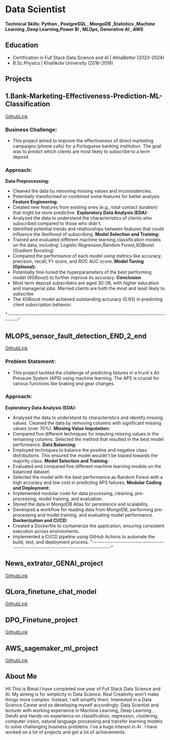 # Data Scientist

#### Technical Skills: Python , PostgreSQL , MongoDB ,Statistics ,Machine Learning ,Deep Learning,Power BI , MLOps, Generative AI  , AWS


## Education								       		
- Certification in Full Stack Data Science and AI 	| AlmaBetter  (2023-2024)	 			        		
- B.Sc.Physics | Khallikote University  (2016-2019)


## Projects

## 1.Bank-Marketing-Effectiveness-Prediction-ML-Classification
[GithubLink](https://github.com/bimal-bp/Bank-Marketing-Effectiveness-Prediction-ML-Classification)

### Business Challenge:
- This project aimed to improve the effectiveness of direct marketing campaigns (phone calls) for a Portuguese banking institution. The goal was to predict which clients are most likely to subscribe to a term deposit.

### Approach:

**Data Preprocessing:**
- Cleaned the data by removing missing values and inconsistencies.
- Potentially transformed or combined some features for better analysis.
**Feature Engineering:**
- Created new features from existing ones (e.g., total contact duration) that might be more predictive.
**Exploratory Data Analysis (EDA):**
- Analyzed the data to understand the characteristics of clients who subscribed compared to those who didn't.
- Identified potential trends and relationships between features that could influence the likelihood of subscribing.
**Model Selection and Training:**
- Trained and evaluated different machine learning classification models on the data, including:
Logistic Regression,Random Forest,XGBoost (Gradient Boosting)
- Compared the performance of each model using metrics like accuracy, precision, recall, F1-score, and ROC AUC score.
**Model Tuning (Optional):**
- Potentially fine-tuned the hyperparameters of the best performing model (XGBoost) to further improve its accuracy.
**Conclusion**
-  Most term deposit subscribers are aged 30-36, with higher education and managerial jobs. Married clients are both the most and least likely to subscribe 
- The XGBoost model achieved outstanding accuracy (0.93) in predicting client subscription behavior.

"-----------------------------------------------------------------------------------"

## MLOPS_sensor_fault_detection_END_2_end
[GithubLink](https://github.com/bimal-bp/MLOPS_sensor_fault_detection_END_2_end)

### Problem Statement:
- This project tackled the challenge of predicting failures in a truck's Air Pressure System (APS) using machine learning. The APS is crucial for various functions like braking and gear changes.

### Approach:

**Exploratory Data Analysis (EDA):**
- Analyzed the data to understand its characteristics and identify missing values.
Cleaned the data by removing columns with significant missing values (over 70%).
**Missing Value Imputation:**
- Compared five different techniques for imputing missing values in the remaining columns.
Selected the method that resulted in the best model performance.
**Data Balancing:**
- Employed techniques to balance the positive and negative class distributions.
This ensured the model wouldn't be biased towards the majority class.
**Model Selection and Training:**
- Evaluated and compared five different machine learning models on the balanced dataset.
- Selected the model with the best performance as Random Forest with a high accuracy and low cost  in predicting APS failures.
**Modular Coding and Deployment:**
- Implemented modular code for data processing, cleaning, pre-processing, model training, and evaluation.
- Stored the data in MongoDB Atlas for persistence and scalability.
- Developed a workflow for reading data from MongoDB, performing pre-processing and model training, and evaluating model performance.
**Dockerization and CI/CD:**
- Created a Dockerfile to containerize the application, ensuring consistent execution across environments.
- Implemented a CI/CD pipeline using GitHub Actions to automate the build, test, and deployment process.
"-----------------------------------------------------------------------------------"

## News_extrator_GENAI_project
[GithubLink](https://github.com/bimal-bp/News_extrator_GENAI_project)

## QLora_finetune_chat_model
[GithubLink](https://github.com/bimal-bp/QLora_finetune_chat_model)

## DPO_Finetune_project
[GithubLink](https://github.com/bimal-bp/DPO_Finetune_project)

## AWS_sagemaker_ml_project
[GithubLink](https://github.com/bimal-bp/AWS_sagemaker_ml_project)


## About Me

Hi! This is Bimal.I have completed one year of Full Stack Data Science and AI. My aiming is for simplicity in Data Science. Real Creativity won't make things more complex. Instead, I will simplify them, Interested in a Data Science Career and so developing myself accordingly. Data Scientist and lecturer with working experience in Machine Learning, Deep Learning , GenAI and Hands-on experience on classification, regression, clustering, computer vision, natural language processing and transfer learning models to solve challenging business problems. I've a huge interest in AI . I have worked on  a lot of projects and got a lot of achievements.


